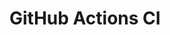 # GitHub Actions CI































































































































































































































































































































































































































































































































































































































































































































































































































































































































































































































































































































































































































































































































































































































































































































































































































































































































































































































































































































































































































































































































































































































































































































































































































































































































































































































































































































































































































































































































































































































































































































































































































































































































































































































































































































































































































































































